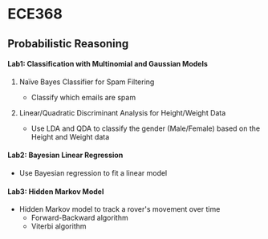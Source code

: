 # ECE368
## Probabilistic Reasoning

#### Lab1: Classification with Multinomial and Gaussian Models
  1. Naïve Bayes Classifier for Spam Filtering
      * Classify which emails are spam
      
  2. Linear/Quadratic Discriminant Analysis for Height/Weight Data
      * Use LDA and QDA to classify the gender (Male/Female) based on the Height and Weight data
      
#### Lab2: Bayesian Linear Regression
  * Use Bayesian regression to fit a linear model
  
#### Lab3: Hidden Markov Model
  * Hidden Markov model to track a rover's movement over time     
      * Forward-Backward algorithm
      * Viterbi algorithm

